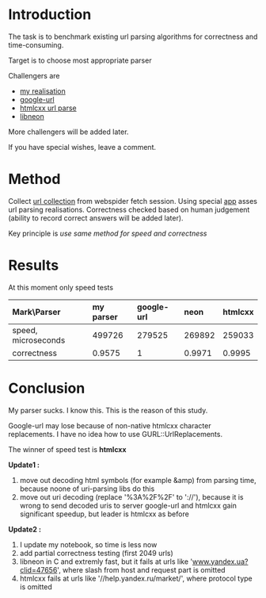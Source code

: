 # Introduction #

The task is to benchmark existing url parsing algorithms for correctness and time-consuming.

Target is to choose most appropriate parser

Challengers are
  * [my realisation](http://code.google.com/p/whalebot/source/browse/trunk/whalebot/webspider/include/link_factory.h)
  * [google-url](http://code.google.com/p/google-url)
  * [htmlcxx url parse](http://htmlcxx.cvs.sourceforge.net/viewvc/htmlcxx/htmlcxx/html/Uri.h?revision=1.2&view=markup)
  * [libneon](http://www.webdav.org/neon/)


More challengers will be added later.

If you have special wishes, leave a comment.


# Method #

Collect [url collection](http://code.google.com/p/whalebot/downloads/detail?name=links.zip) from webspider fetch session. Using special [app](http://code.google.com/p/whalebot/source/browse/#svn/trunk/url-parsing-benchmark) asses url parsing realisations. Correctness checked based on human judgement (ability to record correct answers will be added later).

Key principle is _use same method for speed and correctness_


# Results #
At this moment only speed tests

|Mark\Parser|my parser|google-url|neon|htmlcxx|
|:----------|:--------|:---------|:---|:------|
|speed, microseconds|499726   |279525    |269892|259033 |
|correctness|0.9575   |1         |0.9971|0.9995 |


# Conclusion #
My parser sucks. I know this. This is the reason of this study.

Google-url may lose because of non-native htmlcxx character replacements. I have no idea how to use GURL::UrlReplacements.

The winner of speed test is **htmlcxx**

**Update1 :**
  1. move out decoding html symbols (for example &amp) from parsing time, because noone of uri-parsing libs do this
  1. move out uri decoding (replace '%3A%2F%2F' to '://'), because it is wrong to send decoded uris to server
google-url and htmlcxx gain significant speedup, but leader is htmlcxx as before

**Update2 :**
  1. I update my notebook, so time is less now
  1. add partial correctness testing (first 2049 urls)
  1. libneon in C and extremly fast, but it fails at urls like 'www.yandex.ua?clid=47656', where slash from host and request part is omitted
  1. htmlcxx fails at urls like '//help.yandex.ru/market/', where protocol type is omitted
